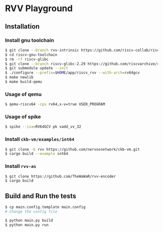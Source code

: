 # RVV Playground

## Installation

### Install gnu toolchain

```sh
$ git clone --branch rvv-intrinsic https://github.com/riscv-collab/riscv-gnu-toolchain
$ cd riscv-gnu-toolchain
$ rm -rf riscv-glibc
$ git clone --branch riscv-glibc-2.29 https://github.com/riscvarchive/riscv-glibc
$ git submodule update --init
$ ./configure --prefix=$HOME/app/riscv_rvv --with-arch=rv64gcv
$ make newlib
$ make build-qemu
```

### Usage of qemu

```sh
$ qemu-riscv64 -cpu rv64,x-v=true USER_PROGRAM
```

### Usage of spike

```sh
$ spike --isa=RV64GCV pk vadd_vv_32
```

### Install `ckb-vm/examples/int64`

```sh
$ git clone -b rvv https://github.com/nervosnetwork/ckb-vm.git
$ cargo build --example int64
```

### Install `rvv-as`

```sh
$ git clone https://github.com/TheWaWaR/rvv-encoder
$ cargo build
```

## Build and Run the tests

```sh
$ cp main.config.template main.config
# Change the config file

$ python main.py build
$ python main.py run
```

